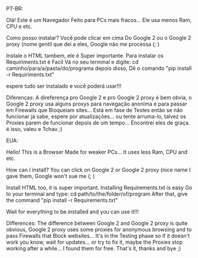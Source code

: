 PT-BR:

Olá! Este é um Navegador Feito para PCs mais fracos...
Ele usa menos Ram, CPU e etc.

Como posso instalar?
Você pode clicar em cima Do Google 2 ou o Google 2 proxy
(nome gentil que dei a eles, Google não me processa (; )

Instale o HTML tambem, ele é Super importante.
Para instalar os Requiriments.txt é Facil
Vá no seu terminal e digite: cd caminho/para/a/pasta/do/programa
depois disso, Dê o comando "pip install -r Requiriments.txt"

espere tudo ser instalado e você poderá usar!!!

Diferenças: A direferença pro Google 2 e pro Google 2 proxy é bem obvia, o Google 2 proxy usa alguns proxys para navegação anonima e para passar em Firewalls que Bloqueiam sites... Está em fase de Testes então se não funcionar já sabe, espere por atualizações... ou tente arruma-lo, talvez os Proxies parem de funcionar depois de um tempo... Encontrei eles de graça.
é isso, valeu e Tchau ;)

EUA:

Hello! This is a Browser Made for weaker PCs...
It uses less Ram, CPU and etc.

How can I install?
You can click on Google 2 or Google 2 proxy
(nice name I gave them, Google won't sue me (; )

Install HTML too, it is super important.
Installing Requirements.txt is easy
Go to your terminal and type: cd path/to/the/folder/of/program
After that, give the command "pip install -r Requirements.txt"

Wait for everything to be installed and you can use it!!!

Differences: The difference between Google 2 and Google 2 proxy is quite obvious, Google 2 proxy uses some proxies for anonymous browsing and to pass Firewalls that Block websites... It's in the Testing phase so if it doesn't work you know, wait for updates... or try to fix it, maybe the Proxies stop working after a while... I found them for free.
That's it, thanks and bye ;)
